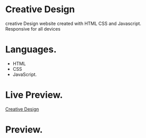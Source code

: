 # Creative Design

creative Design website created with HTML CSS and Javascript.
Responsive for all devices

# Languages.

- HTML
- CSS
- JavaScript.

# Live Preview.

[Creative Design](https://creative-design-two.vercel.app/)

# Preview.
